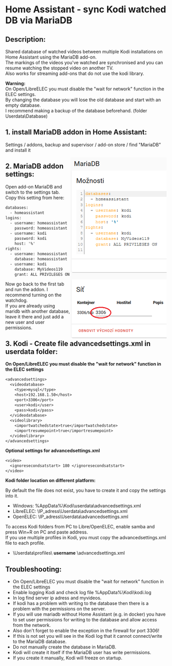 # Home Assistant - sync Kodi watched DB via MariaDB

## Description:
Shared database of watched videos between multiple Kodi installations on Home Assistant using the MariaDB add-on.  
The markings of the videos you've watched are synchronised and you can resume watching the stopped video on another TV.  
Also works for streaming add-ons that do not use the kodi library.  

**Warning:**  
On Open/LibreELEC you must disable the "wait for network" function in the ELEC settings.  
By changing the database you will lose the old database and start with an empty database.  
I recommend making a backup of the database beforehand. (folder Userdata\Database)


## 1. install MariaDB addon in Home Assistant:

Settings / addons, backup and supervisor / add-on store / find "MariaDB" and install it

<img align="right" src="https://github.com/peca2345/Home-Assistant---sync-Kodi-db-via-mariadb/blob/main/IMG/mariadb_settings.png?raw=true">

## 2. MariaDB addon settings:

Open add-on MariaDB and switch to the settings tab.  
Copy this setting from here:

```
databases:
  - homeassistant
logins:
  - username: homeassistant
    password: homeassistant
  - username: kodi
    password: kodi
    host: '%'
rights:
  - username: homeassistant
    database: homeassistant
  - username: kodi
    database: MyVideos119
    grant: ALL PRIVILEGES ON
```

Now go back to the first tab and run the addon. I recommend turning on the watchdog.  
If you are already using maridb with another database, leave it there and just add a new user and user permissions.

## 3. Kodi - Create file advancedsettings.xml in userdata folder:

**On Open/LibreELEC you must disable the "wait for network" function in the ELEC settings**

```
<advancedsettings>
  <videodatabase>
    <type>mysql</type>
    <host>192.168.1.50</host>
    <port>3306</port>
    <user>kodi</user>
    <pass>kodi</pass>
  </videodatabase> 
  <videolibrary>
    <importwatchedstate>true</importwatchedstate>
    <importresumepoint>true</importresumepoint>
  </videolibrary>
</advancedsettings>
```

**Optional settings for advancedsettings.xml**

```
<video>
  <ignoresecondsatstart> 180 </ignoresecondsatstart> 
</video>
```

**Kodi folder location on different platform:**

By default the file does not exist, you have to create it and copy the settings into it.  
- Windows: %AppData%\Kodi\userdata\advancedsettings.xml
- LibreELEC: \\IP_adress\Userdata\advancedsettings.xml
- OpenELEC: \\IP_adress\\Userdata\advancedsettings.xml

To access Kodi folders from PC to Libre/OpenELEC, enable samba and press Win+R on PC and paste address.  
If you use multiple profiles in Kodi, you must copy the advancedsettings.xml file to each profile.  
- \Userdata\profiles\ **username** \advancedsettings.xml

## Troubleshooting:

- On Open/LibreELEC you must disable the "wait for network" function in the ELEC settings
- Enable logging Kodi and check log file %AppData%\Kodi\kodi.log
- In log find server ip adress and myvideos.
- If kodi has a problem with writing to the database then there is a problem with the permissions on the server.
- If you will use mariadb without Home Assistant (e.g. in docker) you have to set user permissions for writing to the database and allow access from the network. 
- Also don't forget to enable the exception in the firewall for port 3306! 
- If this is not set you will see in the Kodi log that it cannot connect/write to the MariaDB database.
- Do not manually create the database in MariaDB. 
- Kodi will create it itself if the MariaDB user has write permissions. 
- If you create it manually, Kodi will freeze on startup.
